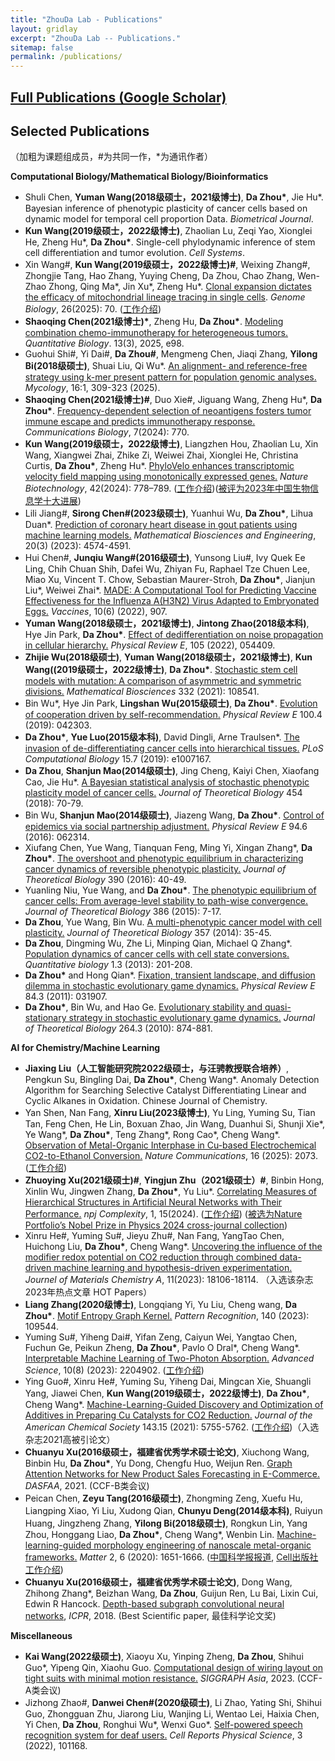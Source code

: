 ```yaml
---
title: "ZhouDa Lab - Publications"
layout: gridlay
excerpt: "ZhouDa Lab -- Publications."
sitemap: false
permalink: /publications/
---
```



## [Full Publications (Google Scholar)](https://scholar.google.com/citations?user=i9YneRcAAAAJ&hl=zh-CN) 

## Selected Publications 
（加粗为课题组成员，\#为共同一作，\*为通讯作者）

**Computational Biology/Mathematical Biology/Bioinformatics**

- Shuli Chen, **Yuman Wang(2018级硕士，2021级博士)**, **Da Zhou\***, Jie Hu\*. Bayesian inference of phenotypic plasticity of cancer cells based on dynamic model for temporal cell proportion Data. *Biometrical Journal*.
- **Kun Wang(2019级硕士，2022级博士)**, Zhaolian Lu, Zeqi Yao, Xionglei He, Zheng Hu\*, **Da Zhou\***. Single-cell phylodynamic inference of stem cell differentiation and tumor evolution. *Cell Systems*.
- Xin Wang\#, **Kun Wang(2019级硕士，2022级博士)\#**, Weixing Zhang\#, Zhongjie Tang, Hao Zhang, Yuying Cheng, Da Zhou, Chao Zhang, Wen-Zhao Zhong, Qing Ma\*, Jin Xu\*, Zheng Hu\*. [Clonal expansion dictates the efficacy of mitochondrial lineage tracing in single cells](https://genomebiology.biomedcentral.com/articles/10.1186/s13059-025-03540-7). *Genome Biology*, 26(2025): 70.  ([工作介绍](https://mp.weixin.qq.com/s/S_n3lnr3vEI8gALwZm5mdw))
- **Shaoqing Chen(2021级博士)\***, Zheng Hu, **Da Zhou\***. [Modeling combination chemo-immunotherapy for heterogeneous tumors.](https://onlinelibrary.wiley.com/doi/10.1002/qub2.98) *Quantitative Biology*. 13(3), 2025, e98.
- Guohui Shi\#, Yi Dai#, **Da Zhou\#**, Mengmeng Chen, Jiaqi Zhang, **Yilong Bi(2018级硕士)**, Shuai Liu, Qi Wu\*. [An alignment- and reference-free strategy using k-mer present pattern for population genomic analyses.](https://www.tandfonline.com/doi/citedby/10.1080/21501203.2024.2358868?scroll=top&needAccess=true) *Mycology*,  16:1, 309-323 (2025).
-  **Shaoqing Chen(2021级博士)\#**, Duo Xie\#, Jiguang Wang, Zheng Hu\*, **Da Zhou\***. [Frequency-dependent selection of neoantigens fosters tumor immune escape and predicts immunotherapy response.](https://www.nature.com/articles/s42003-024-06460-7) *Communications Biology*, 7(2024): 770.
- **Kun Wang(2019级硕士，2022级博士)**, Liangzhen Hou, Zhaolian Lu, Xin Wang, Xiangwei Zhai, Zhike Zi, Weiwei Zhai, Xionglei He, Christina Curtis, **Da Zhou\***, Zheng Hu\*. [PhyloVelo enhances transcriptomic velocity field mapping using monotonically expressed genes.](https://www.nature.com/articles/s41587-023-01887-5) *Nature Biotechnology*, 42(2024): 778–789. ([工作介绍](http://isynbio.siat.ac.cn/view.php?id=753))([被评为2023年中国生物信息学十大进展](http://gpb.big.ac.cn/news/1020))
- Lili Jiang\#, **Sirong Chen\#(2023级硕士)**, Yuanhui Wu,  **Da Zhou\***,  Lihua Duan\*.  [Prediction of coronary heart disease in gout patients using machine learning models.](http://www.aimspress.com/article/doi/10.3934/mbe.2023212) *Mathematical Biosciences and Engineering*, 20(3) (2023): 4574-4591.
- Hui Chen\#, **Junqiu Wang\#(2016级硕士)**, Yunsong Liu\#, Ivy Quek Ee Ling, Chih Chuan Shih, Dafei Wu, Zhiyan Fu, Raphael Tze Chuen Lee, Miao Xu, Vincent T. Chow, Sebastian Maurer-Stroh, **Da Zhou\***, Jianjun Liu\*, Weiwei Zhai\*. [MADE: A Computational Tool for Predicting Vaccine Effectiveness for the Influenza A(H3N2) Virus Adapted to Embryonated Eggs.](https://www.mdpi.com/2076-393X/10/6/907) *Vaccines*, 10(6) (2022), 907.
- **Yuman Wang(2018级硕士，2021级博士)**, **Jintong Zhao(2018级本科)**, Hye Jin Park, **Da Zhou\***. [Effect of dedifferentiation on noise propagation in cellular hierarchy.](https://journals.aps.org/pre/abstract/10.1103/PhysRevE.105.054409) *Physical Review E*, 105 (2022), 054409.
- **Zhijie Wu(2018级硕士)**, **Yuman Wang(2018级硕士，2021级博士)**, **Kun Wang((2019级硕士，2022级博士)**, **Da Zhou\***. [Stochastic stem cell models with mutation: A comparison of asymmetric and symmetric divisions.](https://www.sciencedirect.com/science/article/abs/pii/S0025556421000031) *Mathematical Biosciences* 332 (2021): 108541.
- Bin Wu\*, Hye Jin Park, **Lingshan Wu(2015级硕士)**, **Da Zhou\***. [Evolution of cooperation driven by self-recommendation.](https://journals.aps.org/pre/abstract/10.1103/PhysRevE.100.042303) *Physical Review E* 100.4 (2019): 042303.
- **Da Zhou\***, **Yue Luo(2015级本科)**, David Dingli, Arne Traulsen\*. [The invasion of de-differentiating cancer cells into hierarchical tissues.](https://journals.plos.org/ploscompbiol/article?id=10.1371/journal.pcbi.1007167) *PLoS Computational Biology* 15.7 (2019): e1007167.
- **Da Zhou**, **Shanjun Mao(2014级硕士)**, Jing Cheng, Kaiyi Chen, Xiaofang Cao, Jie Hu\*. [A Bayesian statistical analysis of stochastic phenotypic plasticity model of cancer cells.](https://www.sciencedirect.com/science/article/abs/pii/S0022519318302789) *Journal of Theoretical Biology* 454 (2018): 70-79.
- Bin Wu, **Shanjun Mao(2014级硕士)**, Jiazeng Wang, **Da Zhou\***. [Control of epidemics via social partnership adjustment.](https://journals.aps.org/pre/abstract/10.1103/PhysRevE.94.062314) *Physical Review E* 94.6 (2016): 062314.
- Xiufang Chen, Yue Wang, Tianquan Feng, Ming Yi, Xingan Zhang\*, **Da Zhou\***. [The overshoot and phenotypic equilibrium in characterizing cancer dynamics of reversible phenotypic plasticity.](https://www.sciencedirect.com/science/article/abs/pii/S0022519315005512) *Journal of Theoretical Biology* 390 (2016): 40-49.
- Yuanling Niu, Yue Wang, and **Da Zhou\***. [The phenotypic equilibrium of cancer cells: From average-level stability to path-wise convergence.](https://www.sciencedirect.com/science/article/abs/pii/S0022519315004300) *Journal of Theoretical Biology* 386 (2015): 7-17.
- **Da Zhou**, Yue Wang, Bin Wu. [A multi-phenotypic cancer model with cell plasticity.](https://www.sciencedirect.com/science/article/abs/pii/S0022519314002732) *Journal of Theoretical Biology* 357 (2014): 35-45.
- **Da Zhou**, Dingming Wu, Zhe Li, Minping Qian, Michael Q Zhang\*. [Population dynamics of cancer cells with cell state conversions.](https://link.springer.com/article/10.1007/s40484-013-0014-2) *Quantitative biology* 1.3 (2013): 201-208.
- **Da Zhou\*** and Hong Qian\*. [Fixation, transient landscape, and diffusion dilemma in stochastic evolutionary game dynamics.](https://journals.aps.org/pre/abstract/10.1103/PhysRevE.84.031907) *Physical Review E* 84.3 (2011): 031907.
- **Da Zhou\***, Bin Wu, and Hao Ge. [Evolutionary stability and quasi-stationary strategy in stochastic evolutionary game dynamics.](https://www.sciencedirect.com/science/article/pii/S0022519310001414) *Journal of Theoretical Biology* 264.3 (2010): 874-881.

**AI for Chemistry/Machine Learning**

- **Jiaxing Liu（人工智能研究院2022级硕士，与汪骋教授联合培养）**, Pengkun Su, Bingling Dai, **Da Zhou\***, Cheng Wang\*. Anomaly Detection Algorithm for Searching Selective Catalyst Differentiating Linear and Cyclic Alkanes in Oxidation. Chinese Journal of Chemistry.
- Yan Shen, Nan Fang, **Xinru Liu(2023级博士)**, Yu Ling, Yuming Su, Tian Tan, Feng Chen, He Lin, Boxuan Zhao, Jin Wang, Duanhui Si, Shunji Xie\*, Ye Wang\*, **Da Zhou\***, Teng Zhang\*, Rong Cao\*, Cheng Wang\*. [Observation of Metal-Organic Interphase in Cu-based Electrochemical CO2-to-Ethanol Conversion.](https://www.nature.com/articles/s41467-025-57221-x) *Nature Communications*, 16 (2025): 2073. ([工作介绍](https://mp.weixin.qq.com/s/6pcBx64TjdRTwt8jgMmjHg))
- **Zhuoying Xu(2021级硕士)\#**, **Yingjun Zhu（2021级硕士）\#**, Binbin Hong, Xinlin Wu, Jingwen Zhang, **Da Zhou\***, Yu Liu\*. [Correlating Measures of Hierarchical Structures in Artificial Neural Networks with Their Performance.](https://www.nature.com/articles/s44260-024-00015-x) *npj Complexity*, 1, 15(2024). ([工作介绍](https://mp.weixin.qq.com/s/Onzq5t2Rptly4z270DviZw)) ([被选为Nature Portfolio’s Nobel Prize in Physics 2024 cross-journal collection](https://www.nature.com/collections/ehbjaifcgc))
- Xinru He\#, Yuming Su\#, Jieyu Zhu\#, Nan Fang, YangTao Chen, Huichong Liu, **Da Zhou\***, Cheng Wang\*. [Uncovering the influence of the modifier redox potential on CO2 reduction through combined data-driven machine learning and hypothesis-driven experimentation.](https://doi.org/10.1039/D3TA03115B) 	*Journel of Materials Chemistry A*, 11(2023): 18106-18114. （入选该杂志2023年热点文章 HOT Papers）
- **Liang Zhang(2020级博士)**, Longqiang Yi, Yu Liu, Cheng wang, **Da Zhou\***. [Motif Entropy Graph Kernel.](https://www.sciencedirect.com/science/article/abs/pii/S0031320323002443) *Pattern Recognition*, 140 (2023): 109544. 
- Yuming Su\#, Yiheng Dai\#, Yifan Zeng, Caiyun Wei, Yangtao Chen, Fuchun Ge, Peikun Zheng, **Da Zhou\***, Pavlo O Dral\*, Cheng Wang\*. [Interpretable Machine Learning of Two-Photon Absorption.](https://onlinelibrary.wiley.com/doi/full/10.1002/advs.202204902) *Advanced Science*, 10(8) (2023): 2204902. ([工作介绍](https://mp.weixin.qq.com/s/mwh1skM9wLQDyKHJu1mu-Q))
- Ying Guo\#, Xinru He\#, Yuming Su, Yiheng Dai, Mingcan Xie, Shuangli Yang, Jiawei Chen, **Kun Wang(2019级硕士，2022级博士)**, **Da Zhou\***, Cheng Wang\*. [Machine-Learning-Guided Discovery and Optimization of Additives in Preparing Cu Catalysts for CO2 Reduction.](https://pubs.acs.org/doi/abs/10.1021/jacs.1c00339) *Journal of the American Chemical Society* 143.15 (2021): 5755-5762. ([工作介绍](https://chem.xmu.edu.cn/info/1274/10577.htm))（入选杂志2021高被引论文）
- **Chuanyu Xu(2016级硕士，福建省优秀学术硕士论文)**, Xiuchong Wang, Binbin Hu, **Da Zhou\***, Yu Dong, Chengfu Huo, Weijun Ren. [Graph Attention Networks for New Product Sales Forecasting in E-Commerce.](https://link.springer.com/chapter/10.1007/978-3-030-73200-4_39) *DASFAA*, 2021. (CCF-B类会议)
- Peican Chen, **Zeyu Tang(2016级硕士)**, Zhongming Zeng, Xuefu Hu, Liangping Xiao, Yi Liu, Xudong Qian, **Chunyu Deng(2014级本科)**, Ruiyun Huang, Jingzheng Zhang, **Yilong Bi(2018级硕士)**, Rongkun Lin, Yang Zhou, Honggang Liao, **Da Zhou\***, Cheng Wang\*, Wenbin Lin. [Machine-learning-guided morphology engineering of nanoscale metal-organic frameworks.](https://www.sciencedirect.com/science/article/pii/S2590238520301922) *Matter* 2, 6 (2020): 1651-1666. ([中国科学报报道](https://news.sciencenet.cn/sbhtmlnews/2020/5/355293.shtm?id=355293), [Cell出版社工作介绍](https://mp.weixin.qq.com/s/VFH-kJrAujdVaLbGi-vp7Q))
- **Chuanyu Xu(2016级硕士，福建省优秀学术硕士论文)**, Dong Wang, Zhihong Zhang\*, Beizhan Wang, **Da Zhou**, Guijun Ren, Lu Bai, Lixin Cui, Edwin R Hancock. [Depth-based subgraph convolutional neural networks](https://ieeexplore.ieee.org/abstract/document/8545090/), *ICPR*, 2018. (Best Scientific paper, 最佳科学论文奖)


**Miscellaneous** 

- **Kai Wang(2022级硕士)**, Xiaoyu Xu, Yinping Zheng, **Da Zhou**, Shihui Guo\*, Yipeng Qin, Xiaohu Guo. [Computational design of wiring layout on tight suits with minimal motion resistance.](https://dl.acm.org/doi/abs/10.1145/3610548.3618200) *SIGGRAPH Asia*, 2023. (CCF-A类会议)
- Jizhong Zhao\#, **Danwei Chen\#(2020级硕士)**, Li Zhao, Yating Shi, Shihui Guo, Zhongguan Zhu, Jiarong Liu, Wanjing Li, Wentao Lei, Haixia Chen, Yi Chen, **Da Zhou**, Ronghui Wu\*, Wenxi Guo\*. [Self-powered speech recognition system for deaf users.](https://www.sciencedirect.com/science/article/pii/S2666386422004799) *Cell Reports Physical Science*, 3 (2022), 101168.


